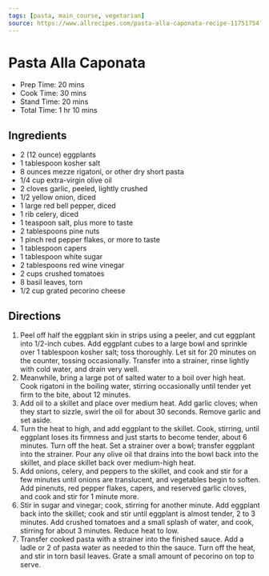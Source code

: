 ```yaml
---
tags: [pasta, main_course, vegetarian]
source: https://www.allrecipes.com/pasta-alla-caponata-recipe-11751754?print
---
```


# Pasta Alla Caponata

- Prep Time: 20 mins
- Cook Time: 30 mins
- Stand Time: 20 mins
- Total Time: 1 hr 10 mins

## Ingredients

- 2 (12 ounce) eggplants
- 1 tablespoon kosher salt
- 8 ounces mezze rigatoni, or other dry short pasta
- 1/4 cup extra-virgin olive oil
- 2 cloves garlic, peeled, lightly crushed
- 1/2 yellow onion, diced
- 1 large red bell pepper, diced
- 1 rib celery, diced
- 1 teaspoon salt, plus more to taste
- 2 tablespoons pine nuts
- 1 pinch red pepper flakes, or more to taste
- 1 tablespoon capers
- 1 tablespoon white sugar
- 2 tablespoons red wine vinegar
- 2 cups crushed tomatoes
- 8 basil leaves, torn
- 1/2 cup grated pecorino cheese

## Directions

1. Peel off half the eggplant skin in strips using a peeler, and cut eggplant into 1/2-inch cubes. Add eggplant cubes to a large bowl and sprinkle over 1 tablespoon kosher salt; toss thoroughly. Let sit for 20 minutes on the counter, tossing occasionally. Transfer into a strainer, rinse lightly with cold water, and drain very well.
2. Meanwhile, bring a large pot of salted water to a boil over high heat. Cook rigatoni in the boiling water, stirring occasionally until tender yet firm to the bite, about 12 minutes.
3. Add oil to a skillet and place over medium heat. Add garlic cloves; when they start to sizzle, swirl the oil for about 30 seconds. Remove garlic and set aside.
4. Turn the heat to high, and add eggplant to the skillet. Cook, stirring, until eggplant loses its firmness and just starts to become tender, about 6 minutes. Turn off the heat. Set a strainer over a bowl; transfer eggplant into the strainer. Pour any olive oil that drains into the bowl back into the skillet, and place skillet back over medium-high heat.
5. Add onions, celery, and peppers to the skillet, and cook and stir for a few minutes until onions are translucent, and vegetables begin to soften. Add pinenuts, red pepper flakes, capers, and reserved garlic cloves, and cook and stir for 1 minute more.
6. Stir in sugar and vinegar; cook, stirring for another minute. Add eggplant back into the skillet; cook and stir until eggplant is almost tender, 2 to 3 minutes. Add crushed tomatoes and a small splash of water, and cook, stirring for about 3 minutes. Reduce heat to low.
7. Transfer cooked pasta with a strainer into the finished sauce. Add a ladle or 2 of pasta water as needed to thin the sauce. Turn off the heat, and stir in torn basil leaves. Grate a small amount of pecorino on top to serve.
